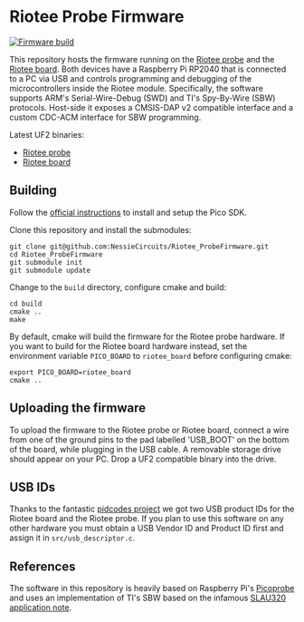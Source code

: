 # Riotee Probe Firmware

[![Firmware build](https://github.com/NessieCircuits/Riotee_ProbeFirmware/actions/workflows/build-firmware.yml/badge.svg)](https://github.com/NessieCircuits/Riotee_ProbeFirmware/actions/workflows/build-firmware.yml)

This repository hosts the firmware running on the [Riotee probe](https://github.com/NessieCircuits/Riotee_ProbeHardware) and the [Riotee board](https://github.com/NessieCircuits/Riotee_Board). Both devices have a Raspberry Pi RP2040 that is connected to a PC via USB and controls programming and debugging of the microcontrollers inside the Riotee module. Specifically, the software supports ARM's Serial-Wire-Debug (SWD) and TI's Spy-By-Wire (SBW) protocols. Host-side it exposes a CMSIS-DAP v2 compatible interface and a custom CDC-ACM interface for SBW programming.

Latest UF2 binaries:

 - [Riotee probe](https://www.riotee.nessie-circuits.de/artifacts/probe_firmware/latest/bin_riotee_probe.uf2)
 - [Riotee board](https://www.riotee.nessie-circuits.de/artifacts/probe_firmware/latest/bin_riotee_board.uf2)


## Building

Follow the [official instructions](https://datasheets.raspberrypi.com/pico/getting-started-with-pico.pdf) to install and setup the Pico SDK.

Clone this repository and install the submodules:

```
git clone git@github.com:NessieCircuits/Riotee_ProbeFirmware.git
cd Riotee_ProbeFirmware
git submodule init
git submodule update
```

Change to the `build` directory, configure cmake and build:

```
cd build
cmake ..
make
```

By default, cmake will build the firmware for the Riotee probe hardware. If you want to build for the Riotee board hardware instead, set the environment variable `PICO_BOARD` to `riotee_board` before configuring cmake:

```
export PICO_BOARD=riotee_board
cmake ..
```

## Uploading the firmware

To upload the firmware to the Riotee probe or Riotee board, connect a wire from one of the ground pins to the pad labelled 'USB_BOOT' on the bottom of the board, while plugging in the USB cable. A removable storage drive should appear on your PC. Drop a UF2 compatible binary into the drive.

## USB IDs

Thanks to the fantastic [pidcodes project](https://pid.codes/) we got two USB product IDs for the Riotee board and the Riotee probe. If you plan to use this software on any other hardware you must obtain a USB Vendor ID and Product ID first and assign it in `src/usb_descriptor.c`.

## References

The software in this repository is heavily based on Raspberry Pi's [Picoprobe](https://github.com/raspberrypi/picoprobe) and uses an implementation of TI's SBW based on the infamous [SLAU320 application note](https://www.ti.com/lit/ug/slau320aj/slau320aj.pdf).
